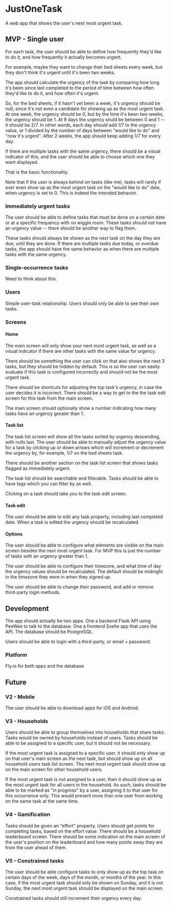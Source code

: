# JustOneTask

A web app that shows the user's next most urgent task.

## MVP - Single user

For each task, the user should be able to define how frequently they'd like to
do it, and how frequently it actually becomes urgent.

For example, maybe they want to change their bed sheets every week, but they
don't think it's urgent until it's been two weeks.

The app should calculate the urgency of the task by comparing how long it's been
since last completed to the period of time between how often they'd like to do
it, and how often it's urgent.

So, for the bed sheets, if it hasn't yet been a week, it's urgency should be
null, since it's not even a candidate for showing up as the most urgent task.
At one week, the urgency should be 0, but by the time it's been two weeks, the
urgency should be 1. At 9 days the urgency shuld be between 0 and 1 -- it
should be 2/7. In other words, each day should add 1/7 to the urgency value, or
1 divided by the number of days between "would like to do" and "now it's
urgent". After 2 weeks, the app should keep adding 1/7 for every day.

If there are multiple tasks with the same urgency, there should be a visual
indicator of this, and the user should be able to choose which one they want
displayed.

That is the basic functionality.

Note that if the user is always behind on tasks (like me), tasks will rarely if
ever even show up as the most urgent task on the "would like to do" date, when
urgency is set to 0. This is indeed the intended behavior.

### Immediately urgent tasks

The user should be able to define tasks that must be done on a certain date or
at a specific frequency with no wiggle room. These tasks should not have an
urgency value -- there should be another way to flag them.

These tasks should always be shown as the next task on the day they are due,
until they are done. If there are multiple tasks due today, or overdue tasks,
the app should have the same behavior as when there are multiple tasks with the
same urgency.

### Single-occurrence tasks

Need to think about this.

### Users

Simple user-task relationship. Users should only be able to see their own tasks.

### Screens

#### Home

The main screen will only show your next most urgent task, as well as a visual
indicator if there are other tasks with the same value for urgency.

There should be something the user can click on that also shows the next 3
tasks, but they should be hidden by default. This is so the user can easily
evaluate if this task is configured incorrectly and should not be the most
urgent task.

There should be shortcuts for adjusting the top task's urgency, in case the
user decides it is incorrect. There should be a way to get to the the task edit
screen for this task from the main screen.

The main screen should optionally show a number indicating how many tasks have
an urgency greater than 1.

#### Task list

The task list screen will show all the tasks sorted by urgency descending, with
nulls last. The user should be able to manually adjust the urgency value for a
task by clicking up or down arrows which will increment or decrement the
urgency by, for example, 1/7 on the bed sheets task.

There should be another section on the task list screen that shows tasks
flagged as immediately urgent.

The task list should be searchable and filterable. Tasks should be able to have
tags which you can filter by as well.

Clicking on a task should take you to the task edit screen.

#### Task edit

The user should be able to edit any task property, including last completed
date. When a task is edited the urgency should be recalculated.

#### Options

The user should be able to configure what elements are visible on the main
screen besides the next most urgent task. For MVP this is just the number of
tasks with an urgency greater than 1.

The user should be able to configure their timezone, and what time of day the
urgency values should be recalculated. The default should be midnight in the
timezone they were in when they signed up.

The user should be able to change their password, and add or remove third-party
login methods.


## Development

The app should actually be two apps. One a backend Flask API using PeeWee to
talk to the database. One a frontend Svelte app that uses the API. The database
should be PostgreSQL.

Users should be able to login with a third-party, or email + password.

### Platform

Fly.io for both apps and the database


## Future

### V2 - Mobile

The user should be able to download apps for iOS and Android.

### V3 - Households

Users should be able to group themselves into households that share tasks.
Tasks would be owned by households instead of users. Tasks should be able to be
assigned to a specific user, but it should not be necessary.

If the most urgent task is assigned to a specific user, it should only show up
on that user's main screen as the next task, but should show up on all
household users task list screen. The next most urgent task should show up on
the main screen for other household users.

If the most urgent task is not assigned to a user, then it should show up as
the most urgent task for all users in the household. As such, tasks should be
able to be marked as "in progress" by a user, assigning it to that user for
this occurrence only. This would prevent more than one user from working on the
same task at the same time.

### V4 - Gamification

Tasks should be given an "effort" property. Users should get points for
completing tasks, based on the effort value. There should be a household
leaderboard screen. There should be some indication on the main screen of the
user's position on the leaderboard and how many points away they are from the
user ahead of them.

### V5 - Constrained tasks

The user should be able configure tasks to only show up as the top task on
certain days of the week, days of the month, or months of the year. In this
case, if the most urgent task should only be shown on Sunday, and it is not
Sunday, the next most urgent task should be displayed on the main screen.

Constrained tasks should still increment their urgency every day.
